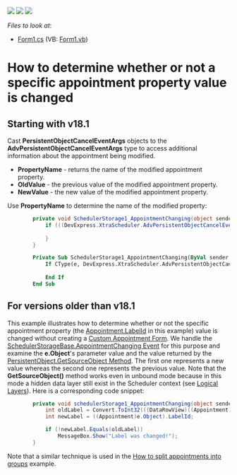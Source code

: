 <!-- default badges list -->
![](https://img.shields.io/endpoint?url=https://codecentral.devexpress.com/api/v1/VersionRange/128634393/15.2.4%2B)
[![](https://img.shields.io/badge/Open_in_DevExpress_Support_Center-FF7200?style=flat-square&logo=DevExpress&logoColor=white)](https://supportcenter.devexpress.com/ticket/details/E4446)
[![](https://img.shields.io/badge/📖_How_to_use_DevExpress_Examples-e9f6fc?style=flat-square)](https://docs.devexpress.com/GeneralInformation/403183)
<!-- default badges end -->
<!-- default file list -->
*Files to look at*:

* [Form1.cs](./CS/Form1.cs) (VB: [Form1.vb](./VB/Form1.vb))
<!-- default file list end -->
# How to determine whether or not a specific appointment property value is changed

## Starting with v18.1
Cast **PersistentObjectCancelEventArgs** objects to the **AdvPersistentObjectCancelEventArgs** type to access additional information about the appointment being modified.

* **PropertyName** - returns the name of the modified appointment property. 
* **OldValue** - the previous value of the modified appointment property.
* **NewValue** - the new value of the modified appointment property.

Use **PropertyName** to determine the name of the modified property:

```cs
        private void SchedulerStorage1_AppointmentChanging(object sender, PersistentObjectCancelEventArgs e) {
            if (((DevExpress.XtraScheduler.AdvPersistentObjectCancelEventArgs)e).PropertyName == "LabelKey") {
               
            }
        }
```

```vb
        Private Sub SchedulerStorage1_AppointmentChanging(ByVal sender As Object, ByVal e As PersistentObjectCancelEventArgs)
            If CType(e, DevExpress.XtraScheduler.AdvPersistentObjectCancelEventArgs).PropertyName = "LabelKey" Then
                
            End If
        End Sub    
```



## For versions older than v18.1

<p>This example illustrates how to determine whether or not the specific appointment property (the <a href="http://documentation.devexpress.com/#CoreLibraries/DevExpressXtraSchedulerAppointment_LabelIdtopic"><u>Appointment.LabelId</u></a> in this example) value is changed without creating a <a href="http://documentation.devexpress.com/#WindowsForms/CustomDocument2288"><u>Custom Appointment Form</u></a>. We handle the <a href="http://documentation.devexpress.com/#CoreLibraries/DevExpressXtraSchedulerSchedulerStorageBase_AppointmentChangingtopic"><u>SchedulerStorageBase.AppointmentChanging Event</u></a> for this purpose and examine the <strong>e.Object</strong>'s parameter value and the value returned by the <a href="http://documentation.devexpress.com/#CoreLibraries/DevExpressXtraSchedulerPersistentObject_GetSourceObjecttopic"><u>PersistentObject.GetSourceObject Method</u></a>. The first one represents a new value whereas the second one represents the previous value. Note that the <strong>GetSourceObject</strong><strong>()</strong> method works even in unbound mode because in this mode a hidden data layer still exist in the Scheduler context (see <a href="http://documentation.devexpress.com/#WindowsForms/CustomDocument3875"><u>Logical Layers</u></a>). Here is a corresponding code snippet:</p>

```cs
        private void schedulerStorage1_AppointmentChanging(object sender, PersistentObjectCancelEventArgs e) {
            int oldLabel = Convert.ToInt32(((DataRowView)((Appointment)e.Object).GetSourceObject((SchedulerStorageBase)sender)).Row["Label"]);
            int newLabel = ((Appointment)e.Object).LabelId;

            if (!newLabel.Equals(oldLabel))
                MessageBox.Show("Label was changed!");
        }
```

<p> </p><p>Note that a similar technique is used in the <a href="https://www.devexpress.com/Support/Center/p/E3792">How to split appointments into groups</a> example.</p>

<br/>



